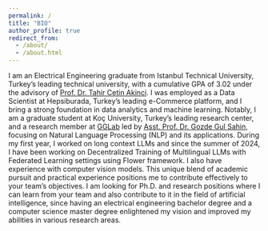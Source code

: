 ```yaml
---
permalink: /
title: "BIO"
author_profile: true
redirect_from: 
  - /about/
  - /about.html
---
```


I am an Electrical Engineering graduate from Istanbul Technical University, Turkey’s leading
technical university, with a cumulative GPA of 3.02 under the advisory of
[Prof. Dr. Tahir Cetin Akinci](https://profiles.ucr.edu/app/home/profile/tahircea).
I was employed as a Data Scientist at Hepsiburada, Turkey’s
leading e-Commerce platform, and I bring a strong foundation in data analytics and machine
learning. Notably, I am a graduate student at Koç University, Turkey’s leading research
center, and a research member at [GGLab](https://gglab-ku.github.io) led by [Asst. Prof. Dr. Gozde Gul Sahin](https://gozdesahin.github.io), focusing on
Natural Language Processing (NLP) and its applications. During my first year, I worked on
long context LLMs and since the summer of 2024, I have been working on Decentralized
Training of Multilingual LLMs with Federated Learning settings using Flower framework. I
also have experience with computer vision models. This unique blend of academic pursuit
and practical experience positions me to contribute effectively to your team’s objectives. I am
looking for Ph.D. and research positions where I can learn from your team and also
contribute to it in the field of artificial intelligence, since having an electrical engineering
bachelor degree and a computer science master degree enlightened my vision and improved
my abilities in various research areas.